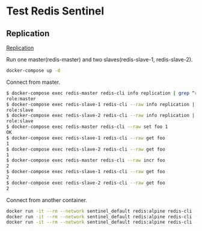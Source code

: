 # Test Redis Sentinel

## Replication

[Replication](https://redis.io/topics/replication)

Run one master(redis-master) and two slaves(redis-slave-1, redis-slave-2).

```bash
docker-compose up -d
```

Connect from master.

```bash
$ docker-compose exec redis-master redis-cli info replication | grep ^role
role:master
$ docker-compose exec redis-slave-1 redis-cli --raw info replication | grep ^role
role:slave
$ docker-compose exec redis-slave-2 redis-cli --raw info replication | grep ^role
role:slave
$ docker-compose exec redis-master redis-cli --raw set foo 1
OK
$ docker-compose exec redis-slave-1 redis-cli --raw get foo
1
$ docker-compose exec redis-slave-2 redis-cli --raw get foo
1
$ docker-compose exec redis-master redis-cli --raw incr foo
2
$ docker-compose exec redis-slave-1 redis-cli --raw get foo
2
$ docker-compose exec redis-slave-2 redis-cli --raw get foo
2
```

Connect from another container.

```bash
docker run -it --rm --network sentinel_default redis:alpine redis-cli -h redis-master
docker run -it --rm --network sentinel_default redis:alpine redis-cli -h redis-slave-1
docker run -it --rm --network sentinel_default redis:alpine redis-cli -h redis-slave-2
```
